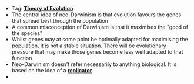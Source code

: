 - Tag: **[Theory of Evolution](../notes/Theory_of_Evolution)**
- The central idea of neo-Darwinism is that evolution favours the genes that spread best through the population
- A common misconception of Darwinism is that it maximises the "good of the species"
- Whilst genes may at some point be optimally adapted for maximising the population, it is not a stable situation. There will be evolutionary pressure that may make those genes become less well adapted to that function 
- Neo-Darwinism doesn't refer necessarily to anything biological. It is based on the idea of a **[replicator](../notes/replicator)**.
- 